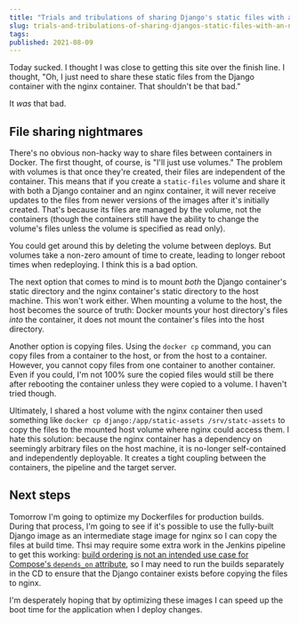 ```yaml
---
title: "Trials and tribulations of sharing Django's static files with an nginx container"
slug: trials-and-tribulations-of-sharing-djangos-static-files-with-an-nginx-container
tags:
published: 2021-08-09
---
```


Today sucked. I thought I was close to getting this site over the finish line. I thought, "Oh, I just need to share these static files from the Django container with the nginx container. That shouldn't be that bad."

It _was_ that bad.

## File sharing nightmares

There's no obvious non-hacky way to share files between containers in Docker. The first thought, of course, is "I'll just use volumes." The problem with volumes is that once they're created, their files are independent of the container. This means that if you create a `static-files` volume and share it with both a Django container and an nginx container, it will never receive updates to the files from newer versions of the images after it's initially created. That's because its files are managed by the volume, not the containers (though the containers still have the ability to change the volume's files unless the volume is specified as read only).

You could get around this by deleting the volume between deploys. But volumes take a non-zero amount of time to create, leading to longer reboot times when redeploying. I think this is a bad option.

The next option that comes to mind is to mount _both_ the Django container's static directory and the nginx container's static directory to the host machine. This won't work either. When mounting a volume to the host, the host becomes the source of truth: Docker mounts your host directory's files _into_ the container, it does not mount the container's files into the host directory.

Another option is copying files. Using the `docker cp` command, you can copy files from a container to the host, or from the host to a container. However, you cannot copy files from one container to another container. Even if you could, I'm not 100% sure the copied files would still be there after rebooting the container unless they were copied to a volume. I haven't tried though.

Ultimately, I shared a host volume with the nginx container then used something like `docker cp django:/app/static-assets /srv/statc-assets` to copy the files to the mounted host volume where nginx could access them. I hate this solution: because the nginx container has a dependency on seemingly arbitrary files on the host machine, it is no-longer self-contained and independently deployable. It creates a tight coupling between the containers, the pipeline and the target server.

## Next steps

Tomorrow I'm going to optimize my Dockerfiles for production builds. During that process, I'm going to see if it's possible to use the fully-built Django image as an intermediate stage image for nginx so I can copy the files at build time. Thsi may require some extra work in the Jenkins pipeline to get this working: [build ordering is not an intended use case for Compose's `depends_on` attribute](https://github.com/docker/compose/issues/6332#issuecomment-437143989), so I may need to run the builds separately in the CD to ensure that the Django container exists before copying the files to nginx.

I'm desperately hoping that by optimizing these images I can speed up the boot time for the application when I deploy changes.
